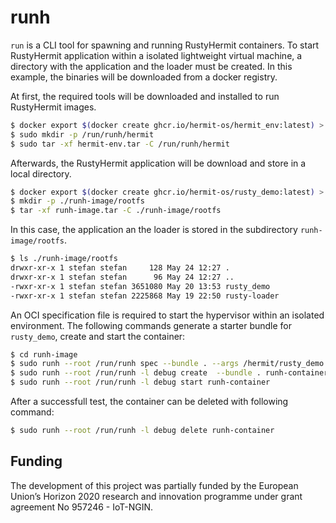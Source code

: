 # runh

`run` is a CLI tool for spawning and running RustyHermit containers.
To start RustyHermit application within a isolated lightweight virtual machine, a directory with the application and the loader must be created.
In this example, the binaries will be downloaded from a docker registry.

At first, the required tools will be downloaded and installed to run RustyHermit images.

```sh
$ docker export $(docker create ghcr.io/hermit-os/hermit_env:latest) > hermit-env.tar
$ sudo mkdir -p /run/runh/hermit
$ sudo tar -xf hermit-env.tar -C /run/runh/hermit
```

Afterwards, the RustyHermit application will be download and store in a local directory.

```sh
$ docker export $(docker create ghcr.io/hermit-os/rusty_demo:latest) > runh-image.tar
$ mkdir -p ./runh-image/rootfs
$ tar -xf runh-image.tar -C ./runh-image/rootfs
```

In this case, the application an the loader is stored in the subdirectory `runh-image/rootfs`.

```sh
$ ls ./runh-image/rootfs
drwxr-xr-x 1 stefan stefan     128 May 24 12:27 .
drwxr-xr-x 1 stefan stefan      96 May 24 12:27 ..
-rwxr-xr-x 1 stefan stefan 3651080 May 20 13:53 rusty_demo
-rwxr-xr-x 1 stefan stefan 2225868 May 19 22:50 rusty-loader
```

An OCI specification file is required to start the hypervisor within an isolated environment.
The following commands generate a starter bundle for `rusty_demo`, create and start the container:

```sh
$ cd runh-image
$ sudo runh --root /run/runh spec --bundle . --args /hermit/rusty_demo
$ sudo runh --root /run/runh -l debug create  --bundle . runh-container
$ sudo runh --root /run/runh -l debug start runh-container
```

After a successfull test, the container can be deleted with following command:

```sh
$ sudo runh --root /run/runh -l debug delete runh-container
```

## Funding

The development of this project was partially funded by the European Union’s Horizon 2020 research and innovation programme under grant agreement No 957246 - IoT-NGIN.
